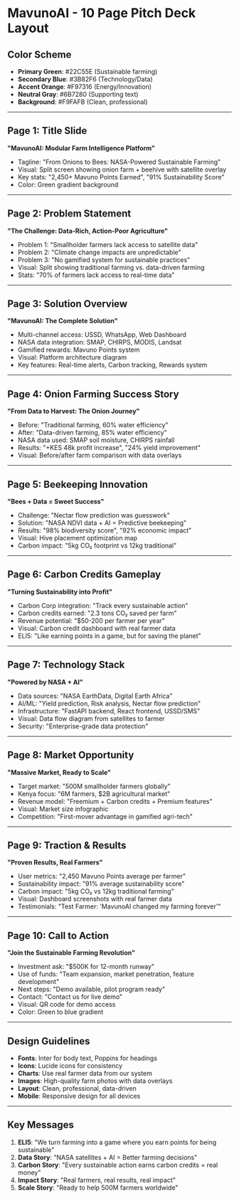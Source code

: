 # MavunoAI - 10 Page Pitch Deck Layout

## Color Scheme
- **Primary Green**: #22C55E (Sustainable farming)
- **Secondary Blue**: #3B82F6 (Technology/Data)
- **Accent Orange**: #F97316 (Energy/Innovation)
- **Neutral Gray**: #6B7280 (Supporting text)
- **Background**: #F9FAFB (Clean, professional)

---

## Page 1: Title Slide
**"MavunoAI: Modular Farm Intelligence Platform"**
- Tagline: "From Onions to Bees: NASA-Powered Sustainable Farming"
- Visual: Split screen showing onion farm + beehive with satellite overlay
- Key stats: "2,450+ Mavuno Points Earned", "91% Sustainability Score"
- Color: Green gradient background

---

## Page 2: Problem Statement
**"The Challenge: Data-Rich, Action-Poor Agriculture"**
- Problem 1: "Smallholder farmers lack access to satellite data"
- Problem 2: "Climate change impacts are unpredictable"
- Problem 3: "No gamified system for sustainable practices"
- Visual: Split showing traditional farming vs. data-driven farming
- Stats: "70% of farmers lack access to real-time data"

---

## Page 3: Solution Overview
**"MavunoAI: The Complete Solution"**
- Multi-channel access: USSD, WhatsApp, Web Dashboard
- NASA data integration: SMAP, CHIRPS, MODIS, Landsat
- Gamified rewards: Mavuno Points system
- Visual: Platform architecture diagram
- Key features: Real-time alerts, Carbon tracking, Rewards system

---

## Page 4: Onion Farming Success Story
**"From Data to Harvest: The Onion Journey"**
- Before: "Traditional farming, 60% water efficiency"
- After: "Data-driven farming, 85% water efficiency"
- NASA data used: SMAP soil moisture, CHIRPS rainfall
- Results: "+KES 48k profit increase", "24% yield improvement"
- Visual: Before/after farm comparison with data overlays

---

## Page 5: Beekeeping Innovation
**"Bees + Data = Sweet Success"**
- Challenge: "Nectar flow prediction was guesswork"
- Solution: "NASA NDVI data + AI = Predictive beekeeping"
- Results: "98% biodiversity score", "92% economic impact"
- Visual: Hive placement optimization map
- Carbon impact: "5kg CO₂ footprint vs 12kg traditional"

---

## Page 6: Carbon Credits Gameplay
**"Turning Sustainability into Profit"**
- Carbon Corp integration: "Track every sustainable action"
- Carbon credits earned: "2.3 tons CO₂ saved per farm"
- Revenue potential: "$50-200 per farmer per year"
- Visual: Carbon credit dashboard with real farmer data
- ELI5: "Like earning points in a game, but for saving the planet"

---

## Page 7: Technology Stack
**"Powered by NASA + AI"**
- Data sources: "NASA EarthData, Digital Earth Africa"
- AI/ML: "Yield prediction, Risk analysis, Nectar flow prediction"
- Infrastructure: "FastAPI backend, React frontend, USSD/SMS"
- Visual: Data flow diagram from satellites to farmer
- Security: "Enterprise-grade data protection"

---

## Page 8: Market Opportunity
**"Massive Market, Ready to Scale"**
- Target market: "500M smallholder farmers globally"
- Kenya focus: "6M farmers, $2B agricultural market"
- Revenue model: "Freemium + Carbon credits + Premium features"
- Visual: Market size infographic
- Competition: "First-mover advantage in gamified agri-tech"

---

## Page 9: Traction & Results
**"Proven Results, Real Farmers"**
- User metrics: "2,450 Mavuno Points average per farmer"
- Sustainability impact: "91% average sustainability score"
- Carbon impact: "5kg CO₂ vs 12kg traditional farming"
- Visual: Dashboard screenshots with real farmer data
- Testimonials: "Test Farmer: 'MavunoAI changed my farming forever'"

---

## Page 10: Call to Action
**"Join the Sustainable Farming Revolution"**
- Investment ask: "$500K for 12-month runway"
- Use of funds: "Team expansion, market penetration, feature development"
- Next steps: "Demo available, pilot program ready"
- Contact: "Contact us for live demo"
- Visual: QR code for demo access
- Color: Green to blue gradient

---

## Design Guidelines
- **Fonts**: Inter for body text, Poppins for headings
- **Icons**: Lucide icons for consistency
- **Charts**: Use real farmer data from our system
- **Images**: High-quality farm photos with data overlays
- **Layout**: Clean, professional, data-driven
- **Mobile**: Responsive design for all devices

---

## Key Messages
1. **ELI5**: "We turn farming into a game where you earn points for being sustainable"
2. **Data Story**: "NASA satellites + AI = Better farming decisions"
3. **Carbon Story**: "Every sustainable action earns carbon credits = real money"
4. **Impact Story**: "Real farmers, real results, real impact"
5. **Scale Story**: "Ready to help 500M farmers worldwide"
